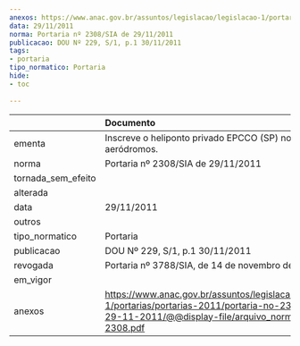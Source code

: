 ```yaml
---
anexos: https://www.anac.gov.br/assuntos/legislacao/legislacao-1/portarias/portarias-2011/portaria-no-2308-sia-de-29-11-2011/@@display-file/arquivo_norma/PA2011-2308.pdf
data: 29/11/2011
norma: Portaria nº 2308/SIA de 29/11/2011
publicacao: DOU Nº 229, S/1, p.1 30/11/2011
tags:
- portaria
tipo_normatico: Portaria
hide: 
- toc 
 
---
```


|                    | Documento                                                                                                                                                         |
|:-------------------|:------------------------------------------------------------------------------------------------------------------------------------------------------------------|
| ementa             | Inscreve o heliponto privado EPCCO (SP) no cadastro de aeródromos.                                                                                                |
| norma              | Portaria nº 2308/SIA de 29/11/2011                                                                                                                                |
| tornada_sem_efeito |                                                                                                                                                                   |
| alterada           |                                                                                                                                                                   |
| data               | 29/11/2011                                                                                                                                                        |
| outros             |                                                                                                                                                                   |
| tipo_normatico     | Portaria                                                                                                                                                          |
| publicacao         | DOU Nº 229, S/1, p.1 30/11/2011                                                                                                                                   |
| revogada           | Portaria nº 3788/SIA, de 14 de novembro de 2017.                                                                                                                  |
| em_vigor           |                                                                                                                                                                   |
| anexos             | https://www.anac.gov.br/assuntos/legislacao/legislacao-1/portarias/portarias-2011/portaria-no-2308-sia-de-29-11-2011/@@display-file/arquivo_norma/PA2011-2308.pdf |